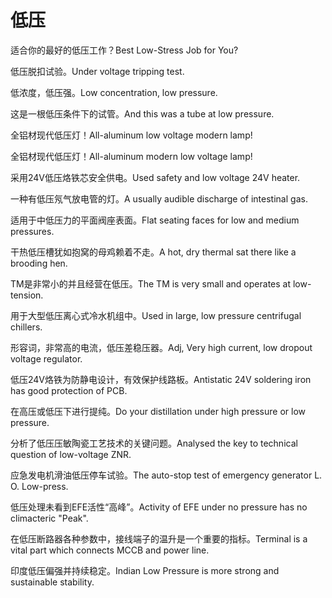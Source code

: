 # 低压

<p><span class="chinese">适合你的最好的低压工作？</span><span class="english">Best Low-Stress Job for You?</span></p>

<p><span class="chinese">低压脱扣试验。</span><span class="english">Under voltage tripping test.</span></p>

<p><span class="chinese">低浓度，低压强。</span><span class="english">Low concentration, low pressure.</span></p>

<p><span class="chinese">这是一根低压条件下的试管。</span><span class="english">And this was a tube at low pressure.</span></p>

<p><span class="chinese">全铝材现代低压灯！</span><span class="english">All-aluminum low voltage modern lamp!</span></p>

<p><span class="chinese">全铝材现代低压灯！</span><span class="english">All-aluminum modern low voltage lamp!</span></p>

<p><span class="chinese">采用24V低压烙铁芯安全供电。</span><span class="english">Used safety and low voltage 24V heater.</span></p>

<p><span class="chinese">一种有低压氖气放电管的灯。</span><span class="english">A usually audible discharge of intestinal gas.</span></p>

<p><span class="chinese">适用于中低压力的平面阀座表面。</span><span class="english">Flat seating faces for low and medium pressures.</span></p>

<p><span class="chinese">干热低压槽犹如抱窝的母鸡赖着不走。</span><span class="english">A hot, dry thermal sat there like a brooding hen.</span></p>

<p><span class="chinese">TM是非常小的并且经营在低压。</span><span class="english">The TM is very small and operates at low-tension.</span></p>

<p><span class="chinese">用于大型低压离心式冷水机组中。</span><span class="english">Used in large, low pressure centrifugal chillers.</span></p>

<p><span class="chinese">形容词，非常高的电流，低压差稳压器。</span><span class="english">Adj, Very high current, low dropout voltage regulator.</span></p>

<p><span class="chinese">低压24V烙铁为防静电设计，有效保护线路板。</span><span class="english">Antistatic 24V soldering iron has good protection of PCB.</span></p>

<p><span class="chinese">在高压或低压下进行提纯。</span><span class="english">Do your distillation under high pressure or low pressure.</span></p>

<p><span class="chinese">分析了低压压敏陶瓷工艺技术的关键问题。</span><span class="english">Analysed the key to technical question of low-voltage ZNR.</span></p>

<p><span class="chinese">应急发电机滑油低压停车试验。</span><span class="english">The auto-stop test of emergency generator L. O. Low-press.</span></p>

<p><span class="chinese">低压处理未看到EFE活性“高峰”。</span><span class="english">Activity of EFE under no pressure has no climacteric "Peak".</span></p>

<p><span class="chinese">在低压断路器各种参数中，接线端子的温升是一个重要的指标。</span><span class="english">Terminal is a vital part which connects MCCB and power line.</span></p>

<p><span class="chinese">印度低压偏强并持续稳定。</span><span class="english">Indian Low Pressure is more strong and sustainable stability.</span></p>


